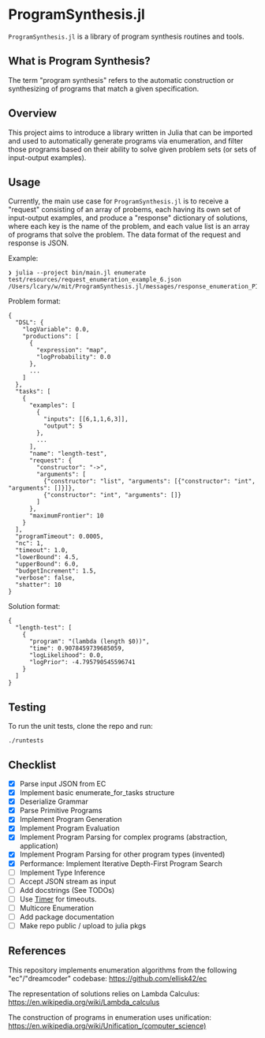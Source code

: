 ProgramSynthesis.jl
===================

`ProgramSynthesis.jl` is a library of program synthesis routines and tools.

What is Program Synthesis?
--------------------------

The term "program synthesis" refers to the automatic construction or synthesizing of programs
that match a given specification.

Overview
--------

This project aims to introduce a library written in Julia that can be imported and used
to automatically generate programs via enumeration, and filter those programs based on
their ability to solve given problem sets (or sets of input-output examples).

Usage
-----

Currently, the main use case for `ProgramSynthesis.jl` is to receive a "request" consisting of
an array of probems, each having its own set of input-output examples, and produce a "response"
dictionary of solutions, where each key is the name of the problem, and each value list is an array
of programs that solve the problem. The data format of the request and response is JSON.

Example:
```
❯ julia --project bin/main.jl enumerate test/resources/request_enumeration_example_6.json
/Users/lcary/w/mit/ProgramSynthesis.jl/messages/response_enumeration_PID4341_20190805_T104049.json
```

Problem format:
```
{
  "DSL": {
    "logVariable": 0.0,
    "productions": [
      {
        "expression": "map",
        "logProbability": 0.0
      },
      ...
    ]
  },
  "tasks": [
    {
      "examples": [
        {
          "inputs": [[6,1,1,6,3]],
          "output": 5
        },
        ...
      ],
      "name": "length-test",
      "request": {
        "constructor": "->",
        "arguments": [
          {"constructor": "list", "arguments": [{"constructor": "int", "arguments": []}]},
          {"constructor": "int", "arguments": []}
        ]
      },
      "maximumFrontier": 10
    }
  ],
  "programTimeout": 0.0005,
  "nc": 1,
  "timeout": 1.0,
  "lowerBound": 4.5,
  "upperBound": 6.0,
  "budgetIncrement": 1.5,
  "verbose": false,
  "shatter": 10
}
```

Solution format:
```
{
  "length-test": [
    {
      "program": "(lambda (length $0))",
      "time": 0.9078459739685059,
      "logLikelihood": 0.0,
      "logPrior": -4.795790545596741
    }
  ]
}
```

Testing
-------

To run the unit tests, clone the repo and run:
```
./runtests
```

Checklist
---------

 - [x] Parse input JSON from EC
 - [x] Implement basic enumerate_for_tasks structure
 - [x] Deserialize Grammar
 - [x] Parse Primitive Programs
 - [x] Implement Program Generation
 - [x] Implement Program Evaluation
 - [x] Implement Program Parsing for complex programs (abstraction, application)
 - [x] Implement Program Parsing for other program types (invented)
 - [x] Performance: Implement Iterative Depth-First Program Search
 - [ ] Implement Type Inference
 - [ ] Accept JSON stream as input
 - [ ] Add docstrings (See TODOs)
 - [ ] Use [Timer](https://docs.julialang.org/en/v1/base/base/index.html#Base.Timer-Tuple{Function,Real}) for timeouts.
 - [ ] Multicore Enumeration
 - [ ] Add package documentation
 - [ ] Make repo public / upload to julia pkgs

References
----------

This repository implements enumeration algorithms from the following "ec"/"dreamcoder" codebase:
https://github.com/ellisk42/ec

The representation of solutions relies on Lambda Calculus:
https://en.wikipedia.org/wiki/Lambda_calculus


The construction of programs in enumeration uses unification:
https://en.wikipedia.org/wiki/Unification_(computer_science)
